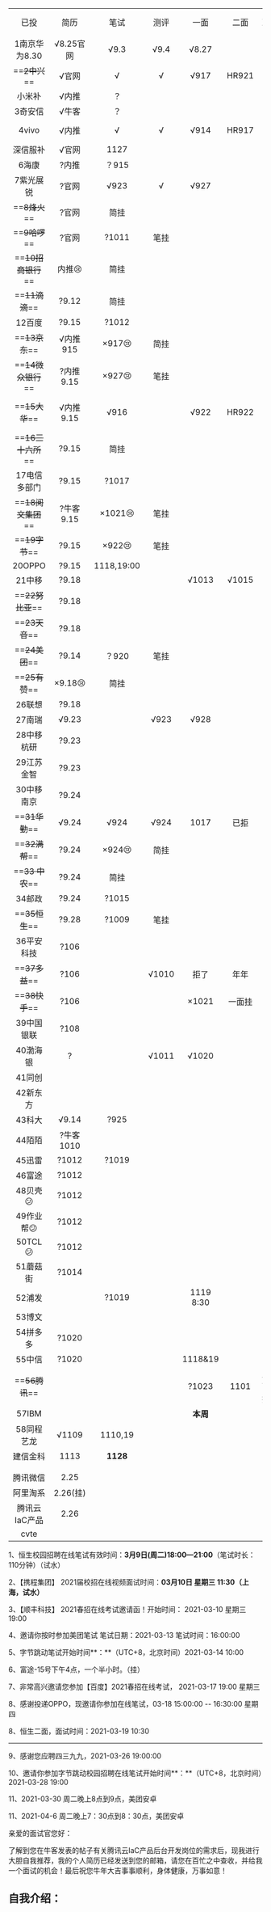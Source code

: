 |                    |            |            |       |           |        |        |       |      |               |
| :----------------: | :--------: | :--------: | :---: | :-------: | :----: | :----: | :---: | :--: | :-----------: |
|        已投        |    简历    |    笔试    | 测评  |   一面    |  二面  |  三面  | 终面  | 池子 |     offer     |
|   1南京华为8.30    | √8.25官网  |    √9.3    | √9.4  |   √8.27   |        |        | √8.27 |  ？  |      ？       |
|   ==~~2中兴~~==    |   √官网    |     √      |   √   |   √917    | HR921  |        |       |  √   |  :heart:1016  |
|       小米补       |   √内推    |     ？     |       |           |        |        |       |      |               |
|      3奇安信       |   √牛客    |     ？     |       |           |        |        |       |      |               |
|       4vivo        |   √内推    |     √      |   √   |   √914    | HR917  |        |       |  √   |  :heart:930   |
|      深信服补      |   √官网    |    1127    |       |           |        |        |       |      |               |
|       6海康        |   ?内推    |   ？915    |       |           |        |        |       |      |               |
|     7紫光展锐      |   ?官网    |    √923    |   √   |   √927    |        |        |       |  √   |   :smile:拒   |
|   ==~~8烽火~~==    |   ?官网    |    简挂    |       |           |        |        |       |      |               |
|   ==~~9哈啰~~==    |   ?官网    |   ?1011    | 笔挂  |           |        |        |       |      |               |
| ==~~10招商银行~~== | 内推:cry:  |    简挂    |       |           |        |        |       |      |               |
|   ==~~11滴滴~~==   |   ?9.12    |    简挂    |       |           |        |        |       |      |               |
|       12百度       |   ?9.15    |   ?1012    |       |           |        |        |       |      |               |
|   ==~~13京东~~==   |  √内推915  | ×917:cry:  | 简挂  |           |        |        |       |      |               |
| ==~~14微众银行~~== | ?内推9.15  | ×927:cry:  | 笔挂  |           |        |        |       |      |               |
|   ==~~15大华~~==   | √内推9.15  |    √916    |       |   √922    | HR922  |        |       |  √   | :heart:1012拒 |
| ==~~16三十六所~~== |   ?9.15    |    简挂    |       |           |        |        |       |      |               |
|    17电信多部门    |   ?9.15    |   ?1017    |       |           |        |        |       |      |               |
| ==~~18阅文集团~~== | ?牛客9.15  | ×1021:cry: | 笔挂  |           |        |        |       |      |               |
|   ==~~19字节~~==   |   ?9.15    | ×922:cry:  | 笔挂  |           |        |        |       |      |               |
|       20OPPO       |   ?9.15    | 1118,19:00 |       |           |        |        |       |      |               |
|       21中移​       |   ?9.18    |            |       |   √1013   | √1015  |        | 1021  |      |               |
|  ==~~22努比亚~~==  |   ?9.18    |            |       |           |        |        |       |      |               |
|   ==~~23天音~~==   |   ?9.18    |            |       |           |        |        |       |      |               |
|   ==~~24美团~~==   |   ?9.14    |   ？920    | 笔挂  |           |        |        |       |      |               |
|   ==~~25有赞~~==   | ×9.18:cry: |    简挂    |       |           |        |        |       |      |               |
|       26联想       |   ?9.18    |            |       |           |        |        |       |      |               |
|       27南瑞       |   √9.23    |            | √923  |   √928    |        |        |       |      |       ?       |
|     28中移杭研     |   ?9.23    |            |       |           |        |        |       |      |               |
|     29江苏金智     |   ?9.23    |            |       |           |        |        |       |      |               |
|     30中移南京     |   ?9.24    |            |       |           |        |        |       |      |               |
|   ==~~31华勤~~==   |   √9.24    |    √924    | √924  |   1017    |  已拒  |        |       |      |               |
|   ==~~32满帮~~==   |   ?9.24    | ×924:cry:  | 简挂  |           |        |        |       |      |               |
|  ==~~33 中农~~==   |   ?9.24    |    简挂    |       |           |        |        |       |      |               |
|       34邮政       |   ?9.24    |   ?1015    |       |           |        |        |       |      |               |
|   ==~~35恒生~~==   |   ?9.28    |   ?1009    | 笔挂  |           |        |        |       |      |               |
|     36平安科技     |    ?106    |            |       |           |        |        |       |      |               |
|   ==~~37多益~~==   |    ?106    |            | √1010 |   拒了    |  年年  |        | 降薪  |      |               |
|   ==~~38快手~~==   |    ?106    |            |       |   ×1021   | 一面挂 |        |       |      |               |
|     39中国银联     |    ?108    |            |       |           |        |        |       |      |               |
|      40渤海银      |     ?      |            | √1011 |   √1020   |        |        |       |      |               |
|       41同创       |            |            |       |           |        |        |       |      |               |
|      42新东方      |            |            |       |           |        |        |       |      |               |
|       43科大       |   √9.14    |    ?925    |       |           |        |        |       |      |               |
|       44陌陌       | ?牛客1010  |            |       |           |        |        |       |      |               |
|       45迅雷       |   ?1012    |   ?1019    |       |           |        |        |       |      |               |
|       46富途       |   ?1012    |            |       |           |        |        |       |      |               |
|  48贝壳:confused:  |   ?1012    |            |       |           |        |        |       |      |               |
| 49作业帮:confused: |   ?1012    |            |       |           |        |        |       |      |               |
|  50TCL:confused:   |   ?1012    |            |       |           |        |        |       |      |               |
|      51蘑菇街      |   ?1014    |            |       |           |        |        |       |      |               |
|       52浦发       |            |   ?1019    |       | 1119 8:30 |        |        |       |      |               |
|       53博文       |            |            |       |           |        |        |       |      |   :smile:拒   |
|      54拼多多      |   ?1020    |            |       |           |        |        |       |      |               |
|       55中信       |   ?1020    |            |       |  1118&19  |        |        |       |      |               |
|   ==~~56腾讯~~==   |            |            |       |   ?1023   |  1101  | 二面挂 |       |      |               |
|       57IBM        |            |            |       | **本周**  |        |        |       |      |               |
|     58同程艺龙     |   √1109    |  1110,19   |       |           |        |        |       |      |               |
|      建信金科      |    1113    |  **1128**  |       |           |        |        |       |      |               |
|                    |            |            |       |           |        |        |       |      |               |
|                    |            |            |       |           |        |        |       |      |               |
|      腾讯微信      |    2.25    |            |       |           |        |        |       |      |               |
|      阿里淘系      |  2.26(挂)  |            |       |           |        |        |       |      |               |
|   腾讯云IaC产品    |    2.26    |            |       |           |        |        |       |      |               |
|        cvte        |            |            |       |           |        |        |       |      |               |





1、恒生校园招聘在线笔试有效时间：**3月9日(周二)18:00—21:00**（笔试时长：110分钟）（试水）

2、【携程集团】 2021届校招在线视频面试时间：**03月10日 星期三 11:30（上海，试水）**

3、【顺丰科技】 2021春招在线考试邀请函！开始时间： 2021-03-10  星期三 19:00

4、邀请你按时参加美团笔试 笔试日期：2021-03-13 笔试时间：16:00:00

5、字节跳动笔试开始时间**：**（UTC+8，北京时间）2021-03-14 10:00

6、富途-15号下午4点，一个半小时。（挂）

7、非常高兴邀请您参加【百度】2021春招在线考试， 2021-03-17 19:00 星期三

8、感谢投递OPPO，现邀请你参加在线笔试，03-18 15:00:00 -- 16:30:00 星期四

8、恒生二面，面试时间：2021-03-19 10:30

------



9、感谢您应聘四三九九，2021-03-26 19:00:00

10、邀请你参加字节跳动校园招聘在线笔试开始时间**：**（UTC+8，北京时间）2021-03-28 19:00

11、2021-03-30 周二晚上8点到9点，美团安卓

11、2021-04-6 周二晚上7：30点到8：30点，美团安卓





亲爱的面试官您好：

   了解到您在牛客发表的帖子有关腾讯云IaC产品后台开发岗位的需求后，现我进行大胆自我推荐，我的个人简历已经发送到您的邮箱，请您在百忙之中查收，并给我一个面试的机会！最后祝您牛年大吉事事顺利，身体健康，万事如意！





## 自我介绍：









